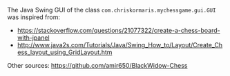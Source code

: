 The Java Swing GUI of the class `com.chriskormaris.mychessgame.gui.GUI` was inspired from:

- https://stackoverflow.com/questions/21077322/create-a-chess-board-with-jpanel
- http://www.java2s.com/Tutorials/Java/Swing_How_to/Layout/Create_Chess_layout_using_GridLayout.htm

Other sources:
https://github.com/amir650/BlackWidow-Chess
